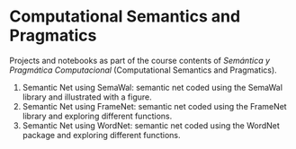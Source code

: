 # Computational Semantics and Pragmatics

Projects and notebooks as part of the course contents of _Semántica y Pragmática Computacional_ (Computational Semantics and Pragmatics).

1. Semantic Net using SemaWal: semantic net coded using the SemaWal library and illustrated with a figure.
2. Semantic Net using FrameNet: semantic net coded using the FrameNet library and exploring different functions.
3. Semantic Net using WordNet: semantic net coded using the WordNet package and exploring different functions.

